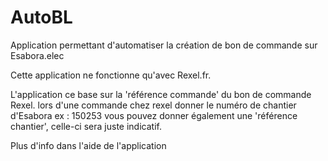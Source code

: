 # AutoBL
Application permettant d'automatiser la création de bon de commande sur Esabora.elec

Cette application ne fonctionne qu'avec Rexel.fr.

L'application ce base sur la 'référence commande' du bon de commande Rexel.
lors d'une commande chez rexel donner le numéro de chantier d'Esabora ex : 150253
vous pouvez donner également une 'référence chantier', celle-ci sera juste indicatif.

Plus d'info dans l'aide de l'application
